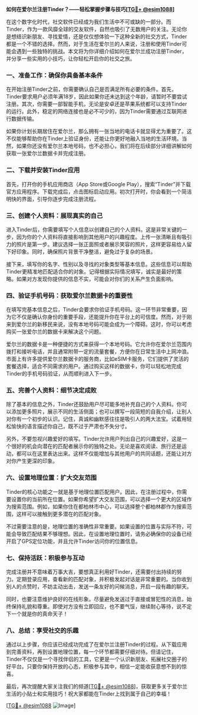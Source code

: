 **如何在爱尔兰注册Tinder？——轻松掌握步骤与技巧[[TG💪+ @esim1088](https://t.me/s/esim1088)]**

在这个数字化时代，社交软件已经成为我们生活中不可或缺的一部分。而Tinder，作为一款风靡全球的交友软件，自然也吸引了无数用户的关注。无论你是想结识新朋友、寻找爱情，还是仅仅想体验一下这种全新的社交方式，Tinder都是一个不错的选择。然而，对于生活在爱尔兰的人来说，注册和使用Tinder可能会遇到一些独特的挑战。本文将为你详细介绍如何在爱尔兰成功注册Tinder，并分享一些实用的小技巧，让你轻松开启你的社交之旅。

### 一、准备工作：确保你具备基本条件

在开始注册Tinder之前，你需要确认自己是否满足所有必要的条件。首先，Tinder要求用户必须年满18岁，因此如果你还未达到这个年龄，请暂时不要尝试注册。其次，你需要一部智能手机，无论是安卓还是苹果系统都可以支持Tinder的运行。此外，稳定的网络连接也是必不可少的，因为Tinder需要通过互联网进行数据传输。

如果你计划长期居住在爱尔兰，那么拥有一张当地的电话卡就显得尤为重要了。这不仅能够帮助你在Tinder上验证身份，还能让你更好地融入当地的生活环境。当然，如果你还没有爱尔兰本地号码，也不必担心，我们将在后续部分详细讲解如何获取一张爱尔兰数据卡并完成注册。

### 二、下载并安装Tinder应用

首先，打开你的手机应用商店（App Store或Google Play），搜索“Tinder”并下载官方应用程序。下载完成后，点击图标启动应用。初次打开时，你会看到一个简洁明快的界面，引导你逐步完成注册流程。

### 三、创建个人资料：展现真实的自己

进入Tinder后，你需要填写个人信息以创建自己的个人资料。这是非常关键的一步，因为你的个人资料将直接影响到其他用户的兴趣程度。上传一张清晰且有吸引力的照片是第一步。建议选择一张正面照或者展示笑容的照片，这样更容易给人留下好印象。同时，确保照片背景干净整洁，避免过于复杂的场景。

接下来，填写你的名字、性别以及寻找的对象类型等基本信息。这些信息可以帮助Tinder更精准地匹配适合你的对象。记得根据实际情况填写，诚实是最好的策略。如果对方发现你提供的信息不实，可能会对你们的关系产生负面影响。

### 四、验证手机号码：获取爱尔兰数据卡的重要性

在填写完基本信息之后，Tinder会要求你验证手机号码。这一环节非常重要，因为它不仅是确认你身份的重要手段，还能提升你在平台上的可信度。然而，对于刚来到爱尔兰的新移民来说，没有本地号码可能会成为一个障碍。这时，你可以考虑购买一张爱尔兰的数据卡来解决这个问题。

爱尔兰的数据卡是一种便捷的方式来获得一个本地号码。它允许你在爱尔兰范围内拨打和接听电话，并且通常附带一定的流量套餐，方便你在日常生活中上网冲浪。市面上有许多提供爱尔兰数据卡的服务商，比如eSIM卡服务，它们提供了灵活的套餐选择，适合不同需求的用户。通过购买这样的数据卡，你可以轻松地完成Tinder的手机号码验证，从而顺利进入下一步。

### 五、完善个人资料：细节决定成败

除了基本的信息之外，Tinder还鼓励用户尽可能多地补充自己的个人资料。你可以添加更多照片，展示不同的生活侧面；也可以撰写一段简短的自我介绍，让别人对你有一个初步的认识。记住，真诚和幽默感往往是吸引人的两大法宝。试着用轻松愉快的语言描述你自己，既不过于严肃也不失分寸。

另外，不要忽视兴趣爱好的填写。Tinder允许用户列出自己的兴趣爱好，这是一个很好的机会向潜在的匹配者展示你的独特之处。无论是喜欢阅读、旅行还是运动，都可以在这里表达出来。这样不仅能增加与其他用户的共同话题，还能让对方对你产生更深的印象。

### 六、设置地理位置：扩大交友范围

Tinder的核心功能之一就是基于地理位置匹配用户。因此，在注册过程中，你需要设置你的当前所在位置。如果你希望扩大交友范围，可以选择一个更大的区域作为搜索范围。例如，如果你住在都柏林市中心，可以选择整个都柏林郡作为搜索范围，这样可以接触到更多潜在的匹配对象。

不过需要注意的是，地理位置的准确性非常重要。如果设置的位置与实际不符，可能会导致匹配结果不够理想。因此，在设置地理位置时，请务必确保你的设备已经开启了GPS定位功能，并且允许Tinder访问你的位置信息。

### 七、保持活跃：积极参与互动

完成注册并不意味着万事大吉，要想真正利用好Tinder，还需要付出持续的努力。定期登录应用，查看新的匹配对象，并积极发起对话是非常重要的。当你收到别人的点赞时，不妨主动出击，发送一条友好的问候消息，开启一段有趣的聊天。

同时，也要注意维护良好的在线形象。尽量避免发送过于直接或冒犯性的消息，始终保持礼貌和尊重。即使对方没有立即回应，也不要气馁，继续耐心等待，说不定下一个就是你的真命天子！

### 八、总结：享受社交的乐趣

通过以上步骤，你应该已经成功完成了在爱尔兰注册Tinder的过程。从下载应用到完善资料，再到设置地理位置，每一个环节都需要仔细对待。但请记住，Tinder不仅仅是一个寻找伴侣的工具，它更是一个认识新朋友、拓展社交圈子的好平台。只要你保持开放的心态，积极参与其中，相信一定能收获意想不到的惊喜。

最后，再次提醒大家关注我们的频道[[TG💪+ @esim1088](https://t.me/s/esim1088)]，获取更多关于爱尔兰生活的小贴士和实用技巧！祝大家都能在Tinder上找到属于自己的幸福！

[[TG💪+ @esim1088](https://t.me/s/esim1088) ![Image](https://i.postimg.cc/4NQfJmqS/Snipaste-2025-05-13-00-14-12.png)]